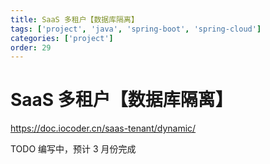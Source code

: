 ```yaml
---
title: SaaS 多租户【数据库隔离】
tags: ['project', 'java', 'spring-boot', 'spring-cloud']
categories: ['project']
order: 29
---
```

# SaaS 多租户【数据库隔离】

https://doc.iocoder.cn/saas-tenant/dynamic/

 TODO 编写中，预计 3 月份完成

